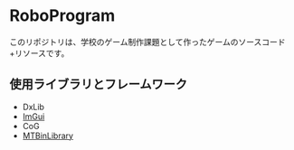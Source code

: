 # RoboProgram

このリポジトリは、学校のゲーム制作課題として作ったゲームのソースコード+リソースです。

## 使用ライブラリとフレームワーク

- DxLib
- [ImGui](https://github.com/ocornut/imgui)
- CoG
- [MTBinLibrary](https://github.com/3doriTea/MTBinLibrary)

